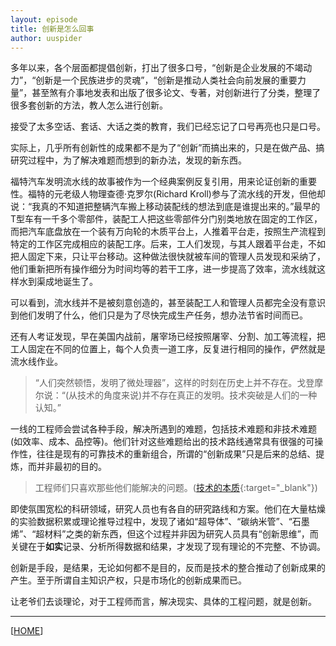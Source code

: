 ```yaml
---
layout: episode
title: 创新是怎么回事
author: uuspider
---
```


多年以来，各个层面都提倡创新，打出了很多口号，“创新是企业发展的不竭动力”，“创新是一个民族进步的灵魂”，“创新是推动人类社会向前发展的重要力量”，甚至煞有介事地发表和出版了很多论文、专著，对创新进行了分类，整理了很多套创新的方法，教人怎么进行创新。

接受了太多空话、套话、大话之类的教育，我们已经忘记了口号再亮也只是口号。

实际上，几乎所有创新性的成果都不是为了“创新”而搞出来的，只是在做产品、搞研究过程中，为了解决难题而想到的新办法，发现的新东西。

福特汽车发明流水线的故事被作为一个经典案例反复引用，用来论证创新的重要性。福特的元老级人物理查德·克罗尔(Richard Kroll)参与了流水线的开发，但他却说：“我真的不知道把整辆汽车搬上移动装配线的想法到底是谁提出来的。”最早的T型车有一千多个零部件，装配工人把这些零部件分门别类地放在固定的工作区，而把汽车底盘放在一个装有万向轮的木质平台上，人推着平台走，按照生产流程到特定的工作区完成相应的装配工序。后来，工人们发现，与其人跟着平台走，不如把人固定下来，只让平台移动。这种做法很快就被车间的管理人员发现和采纳了，他们重新把所有操作细分为时间均等的若干工序，进一步提高了效率，流水线就这样水到渠成地诞生了。

可以看到，流水线并不是被刻意创造的，甚至装配工人和管理人员都完全没有意识到他们发明了什么，他们只是为了尽快完成生产任务，想办法节省时间而已。

还有人考证发现，早在美国内战前，屠宰场已经按照屠宰、分割、加工等流程，把工人固定在不同的位置上，每个人负责一道工序，反复进行相同的操作，俨然就是流水线作业。

> “人们突然顿悟，发明了微处理器”，这样的时刻在历史上并不存在。戈登摩尔说：“(从技术的角度来说)并不存在真正的发明。技术突破是人们的一种认知。”

一线的工程师会尝试各种手段，解决所遇到的难题，包括技术难题和非技术难题(如效率、成本、品控等)。他们针对这些难题给出的技术路线通常具有很强的可操作性，往往是现有的可靠技术的重新组合，所谓的“创新成果”只是后来的总结、提炼，而并非最初的目的。

>工程师们只喜欢那些他们能解决的问题。([技术的本质][ref01]{:target="_blank"})

即使氛围宽松的科研领域，研究人员也有各自的研究路线和方案。他们在大量枯燥的实验数据积累或理论推导过程中，发现了诸如“超导体”、“碳纳米管”、“石墨烯”、“超材料”之类的新东西，但这个过程并非因为研究人员具有“创新思维”，而关键在于**如实**记录、分析所得数据和结果，才发现了现有理论的不完整、不协调。

创新是手段，是结果，无论如何都不是目的，反而是技术的整合推动了创新成果的产生。至于所谓自主知识产权，只是市场化的创新成果而已。

让老爷们去谈理论，对于工程师而言，解决现实、具体的工程问题，就是创新。

***

[[HOME][episode]]

[episode]:http://about.uuspider.com/2019/06/02/episodeindex.html
[ref01]:https://book.douban.com/subject/25846075/
